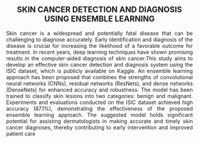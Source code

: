 <h2 align="center">SKIN CANCER DETECTION AND DIAGNOSIS USING ENSEMBLE LEARNING</h2>

<p style="text-align: justify;">Skin cancer is a widespread and potentially fatal disease that can be challenging to diagnose accurately. Early identification and diagnosis of the disease is crucial for increasing the likelihood of a favorable outcome for treatment. In recent years, deep learning techniques have shown promising results in the computer-aided diagnosis of skin cancer.This study aims to develop an effective skin cancer detection and diagnosis system using the ISIC dataset, which is publicly available on Kaggle. An ensemble learning approach has been proposed that combines the strengths of convolutional neural networks (CNNs), residual networks (ResNets), and dense networks (DenseNets) for enhanced accuracy and robustness. The model has been trained to classify skin lesions into two categories: benign and malignant. Experiments and evaluations conducted on the ISIC dataset achieved high accuracy (87.1%), demonstrating the effectiveness of the proposed ensemble learning approach. The suggested model holds significant potential for assisting dermatologists in making accurate and timely skin cancer diagnoses, thereby contributing to early intervention and improved patient care</p>
